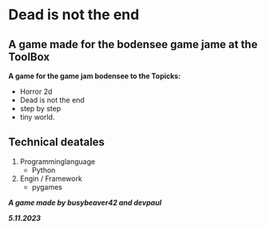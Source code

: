 # Dead is not the end
## A game made for the bodensee game jame at the ToolBox

**A game for the game jam bodensee to the Topicks:**
- Horror 2d 
- Dead is not the end
- step by step
- tiny world.

## Technical deatales

1. Programminglanguage
    - Python
2. Engin / Framework
    - pygames

   
***A game made by busybeaver42 and devpaul***

***5.11.2023***